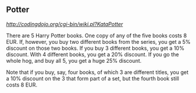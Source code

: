 Potter
------

_http://codingdojo.org/cgi-bin/wiki.pl?KataPotter_

There are 5 Harry Potter books. One copy of any of the five books costs 8 EUR. 
If, however, you buy two different books from the series, you get a 5% discount on those two books. 
If you buy 3 different books, you get a 10% discount. 
With 4 different books, you get a 20% discount. 
If you go the whole hog, and buy all 5, you get a huge 25% discount.

Note that if you buy, say, four books, of which 3 are different titles, you get a 10% discount on the 3 that form part of a set, but the fourth book still costs 8 EUR.